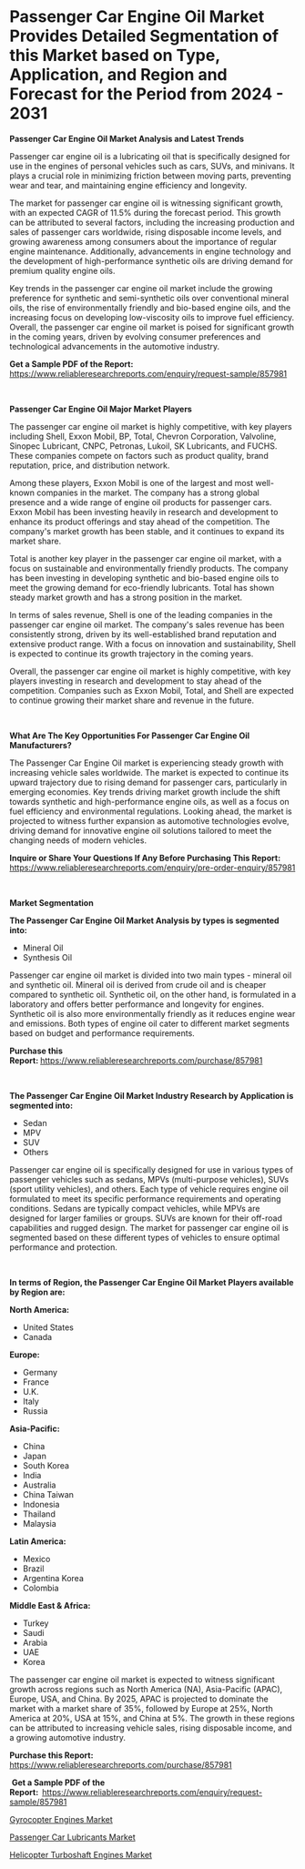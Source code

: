 <p><h1>Passenger Car Engine Oil Market Provides Detailed Segmentation of this Market based on Type, Application, and Region and Forecast for the Period from 2024 - 2031</h1></p><p><strong>Passenger Car Engine Oil Market Analysis and Latest Trends</strong></p>
<p><p>Passenger car engine oil is a lubricating oil that is specifically designed for use in the engines of personal vehicles such as cars, SUVs, and minivans. It plays a crucial role in minimizing friction between moving parts, preventing wear and tear, and maintaining engine efficiency and longevity.</p><p>The market for passenger car engine oil is witnessing significant growth, with an expected CAGR of 11.5% during the forecast period. This growth can be attributed to several factors, including the increasing production and sales of passenger cars worldwide, rising disposable income levels, and growing awareness among consumers about the importance of regular engine maintenance. Additionally, advancements in engine technology and the development of high-performance synthetic oils are driving demand for premium quality engine oils.</p><p>Key trends in the passenger car engine oil market include the growing preference for synthetic and semi-synthetic oils over conventional mineral oils, the rise of environmentally friendly and bio-based engine oils, and the increasing focus on developing low-viscosity oils to improve fuel efficiency. Overall, the passenger car engine oil market is poised for significant growth in the coming years, driven by evolving consumer preferences and technological advancements in the automotive industry.</p></p>
<p><strong>Get a Sample PDF of the Report:&nbsp;</strong> <a href="https://www.reliableresearchreports.com/enquiry/request-sample/857981">https://www.reliableresearchreports.com/enquiry/request-sample/857981</a></p>
<p>&nbsp;</p>
<p><strong>Passenger Car Engine Oil Major Market Players</strong></p>
<p><p>The passenger car engine oil market is highly competitive, with key players including Shell, Exxon Mobil, BP, Total, Chevron Corporation, Valvoline, Sinopec Lubricant, CNPC, Petronas, Lukoil, SK Lubricants, and FUCHS. These companies compete on factors such as product quality, brand reputation, price, and distribution network.</p><p>Among these players, Exxon Mobil is one of the largest and most well-known companies in the market. The company has a strong global presence and a wide range of engine oil products for passenger cars. Exxon Mobil has been investing heavily in research and development to enhance its product offerings and stay ahead of the competition. The company's market growth has been stable, and it continues to expand its market share.</p><p>Total is another key player in the passenger car engine oil market, with a focus on sustainable and environmentally friendly products. The company has been investing in developing synthetic and bio-based engine oils to meet the growing demand for eco-friendly lubricants. Total has shown steady market growth and has a strong position in the market.</p><p>In terms of sales revenue, Shell is one of the leading companies in the passenger car engine oil market. The company's sales revenue has been consistently strong, driven by its well-established brand reputation and extensive product range. With a focus on innovation and sustainability, Shell is expected to continue its growth trajectory in the coming years.</p><p>Overall, the passenger car engine oil market is highly competitive, with key players investing in research and development to stay ahead of the competition. Companies such as Exxon Mobil, Total, and Shell are expected to continue growing their market share and revenue in the future.</p></p>
<p>&nbsp;</p>
<p><strong>What Are The Key Opportunities For Passenger Car Engine Oil Manufacturers?</strong></p>
<p><p>The Passenger Car Engine Oil market is experiencing steady growth with increasing vehicle sales worldwide. The market is expected to continue its upward trajectory due to rising demand for passenger cars, particularly in emerging economies. Key trends driving market growth include the shift towards synthetic and high-performance engine oils, as well as a focus on fuel efficiency and environmental regulations. Looking ahead, the market is projected to witness further expansion as automotive technologies evolve, driving demand for innovative engine oil solutions tailored to meet the changing needs of modern vehicles.</p></p>
<p><strong>Inquire or Share Your Questions If Any Before Purchasing This Report:</strong> <a href="https://www.reliableresearchreports.com/enquiry/pre-order-enquiry/857981">https://www.reliableresearchreports.com/enquiry/pre-order-enquiry/857981</a></p>
<p>&nbsp;</p>
<p><strong>Market Segmentation</strong></p>
<p><strong>The Passenger Car Engine Oil Market Analysis by types is segmented into:</strong></p>
<p><ul><li>Mineral Oil</li><li>Synthesis Oil</li></ul></p>
<p><p>Passenger car engine oil market is divided into two main types - mineral oil and synthetic oil. Mineral oil is derived from crude oil and is cheaper compared to synthetic oil. Synthetic oil, on the other hand, is formulated in a laboratory and offers better performance and longevity for engines. Synthetic oil is also more environmentally friendly as it reduces engine wear and emissions. Both types of engine oil cater to different market segments based on budget and performance requirements.</p></p>
<p><strong>Purchase this Report:&nbsp;</strong><a href="https://www.reliableresearchreports.com/purchase/857981">https://www.reliableresearchreports.com/purchase/857981</a></p>
<p>&nbsp;</p>
<p><strong>The Passenger Car Engine Oil Market Industry Research by Application is segmented into:</strong></p>
<p><ul><li>Sedan</li><li>MPV</li><li>SUV</li><li>Others</li></ul></p>
<p><p>Passenger car engine oil is specifically designed for use in various types of passenger vehicles such as sedans, MPVs (multi-purpose vehicles), SUVs (sport utility vehicles), and others. Each type of vehicle requires engine oil formulated to meet its specific performance requirements and operating conditions. Sedans are typically compact vehicles, while MPVs are designed for larger families or groups. SUVs are known for their off-road capabilities and rugged design. The market for passenger car engine oil is segmented based on these different types of vehicles to ensure optimal performance and protection.</p></p>
<p>&nbsp;</p>
<p><strong>In terms of Region, the Passenger Car Engine Oil Market Players available by Region are:</strong></p>
<p>
    <p> <strong> North America: </strong>
        <ul>
            <li>United States</li>
            <li>Canada</li>
        </ul>
        </p> 
    <p> <strong> Europe: </strong>
        <ul>
            <li>Germany</li>
            <li>France</li>
            <li>U.K.</li>
            <li>Italy</li>
            <li>Russia</li>
        </ul>
        </p> 
    <p> <strong> Asia-Pacific: </strong>
        <ul>
            <li>China</li>
            <li>Japan</li>
            <li>South Korea</li>
            <li>India</li>
            <li>Australia</li>
            <li>China Taiwan</li>
            <li>Indonesia</li>
            <li>Thailand</li>
            <li>Malaysia</li>
        </ul>
        </p> 
    <p> <strong> Latin America: </strong>
        <ul>
            <li>Mexico</li>
            <li>Brazil</li>
            <li>Argentina Korea</li>
            <li>Colombia</li>
        </ul>
        </p> 
    <p> <strong> Middle East & Africa: </strong>
        <ul>
            <li>Turkey</li>
            <li>Saudi</li>
            <li>Arabia</li>
            <li>UAE</li>
            <li>Korea</li>
        </ul>
    </p>
    </p>
<p><p>The passenger car engine oil market is expected to witness significant growth across regions such as North America (NA), Asia-Pacific (APAC), Europe, USA, and China. By 2025, APAC is projected to dominate the market with a market share of 35%, followed by Europe at 25%, North America at 20%, USA at 15%, and China at 5%. The growth in these regions can be attributed to increasing vehicle sales, rising disposable income, and a growing automotive industry.</p></p>
<p><strong>Purchase this Report: </strong><a href="https://www.reliableresearchreports.com/purchase/857981">https://www.reliableresearchreports.com/purchase/857981</a></p>
<p>&nbsp;<strong>Get a Sample PDF of the Report:&nbsp;&nbsp;</strong><a href="https://www.reliableresearchreports.com/enquiry/request-sample/857981">https://www.reliableresearchreports.com/enquiry/request-sample/857981</a></p>
<p><strong></strong></p>
<p><p><a href="https://github.com/jodemen/Market-Research-Report-List-1/blob/main/gyrocopter-engines-market.md">Gyrocopter Engines Market</a></p><p><a href="https://github.com/Sarissaschmalingtr6fz2739/Market-Research-Report-List-1/blob/main/passenger-car-lubricants-market.md">Passenger Car Lubricants Market</a></p><p><a href="https://github.com/jj19131/Market-Research-Report-List-1/blob/main/helicopter-turboshaft-engines-market.md">Helicopter Turboshaft Engines Market</a></p></p>